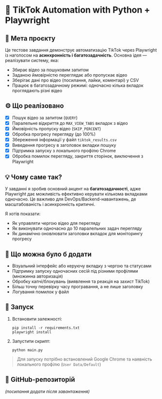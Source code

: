 
# 🧪 TikTok Automation with Python + Playwright

## 🎯 Мета проєкту

Це тестове завдання демонструє автоматизацію TikTok через Playwright із наголосом на **асинхронність і багатозадачність**. Основна ідея — реалізувати систему, яка:

- Збирає відео за пошуковим запитом
- Заданою ймовірністю переглядає або пропускає відео
- Зберігає дані про відео (посилання, лайки, коментарі) у CSV
- Працює в багатозадачному режимі: одночасно кілька вкладок проглядають різні відео

## ⚙️ Що реалізовано

- [x] Пошук відео за запитом (`QUERY`)
- [x] Паралельне відкриття до `MAX_VIEW_TABS` вкладок з відео
- [x] Ймовірність пропуску відео (`SKIP_PERCENT`)
- [x] Обробка прогресу перегляду (до 100%)
- [x] Збереження інформації у файл `tiktok_results.csv`
- [x] Виведення прогресу в заголовок вкладки пошуку
- [x] Підтримка запуску з локального профілю Chrome
- [x] Обробка помилок перегляду, закриття сторінок, виключення з Playwright

## 💡 Чому саме так?

У завданні я зробив основний акцент на **багатозадачності**, адже Playwright дає можливість ефективно керувати кількома вкладками одночасно. Це важливо для DevOps/Backend-навантажень, де масштабованість і асинхронність критичні.

Я хотів показати:

- Як управляти чергою відео для перегляду
- Як виконувати одночасно до 10 паралельних задач перегляду
- Як динамічно оновлювати заголовки вкладок для моніторингу прогресу

## 🔮 Що можна було б додати

- Візуальний інтерфейс або керуючу вкладку з чергою та статусами
- Підтримку запуску одночасних сесій під різними профілями (множинна авторизація)
- Обробку капчі/блокувань (виявлення та реакція на захист TikTok)
- Більш точну перевірку часу програвання, а не лише заголовку
- Логування помилок у файл

## 📂 Запуск

1. Встановити залежності:
   ```
   pip install -r requirements.txt
   playwright install
   ```

2. Запустити скрипт:
   ```
   python main.py
   ```

> Для запуску потрібно встановлений Google Chrome та наявність локального профілю (`User Data/Default`)

## 📁 GitHub-репозиторій

_(посилання додати після завантаження)_
